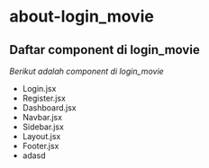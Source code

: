 # about-login_movie
Daftar component di login_movie
--
*Berikut adalah component di login_movie*
- Login.jsx
- Register.jsx
- Dashboard.jsx
- Navbar.jsx
- Sidebar.jsx
- Layout.jsx
- Footer.jsx
- adasd
